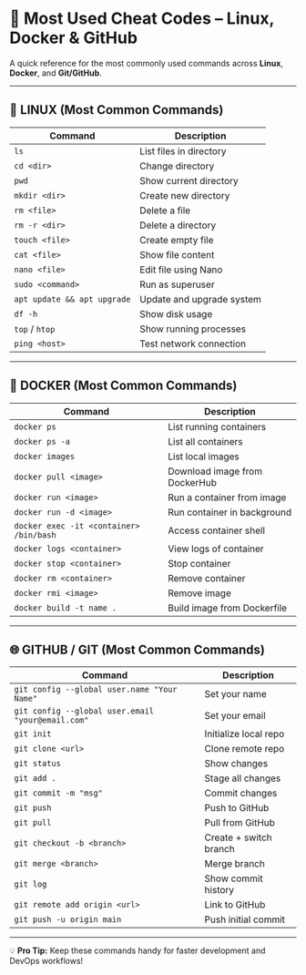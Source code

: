 # 📌 Most Used Cheat Codes – Linux, Docker & GitHub

A quick reference for the most commonly used commands across **Linux**, **Docker**, and **Git/GitHub**.

---

## 🧪 LINUX (Most Common Commands)

| Command | Description |
|---------|-------------|
| `ls` | List files in directory |
| `cd <dir>` | Change directory |
| `pwd` | Show current directory |
| `mkdir <dir>` | Create new directory |
| `rm <file>` | Delete a file |
| `rm -r <dir>` | Delete a directory |
| `touch <file>` | Create empty file |
| `cat <file>` | Show file content |
| `nano <file>` | Edit file using Nano |
| `sudo <command>` | Run as superuser |
| `apt update && apt upgrade` | Update and upgrade system |
| `df -h` | Show disk usage |
| `top` / `htop` | Show running processes |
| `ping <host>` | Test network connection |

---

## 🐳 DOCKER (Most Common Commands)

| Command | Description |
|---------|-------------|
| `docker ps` | List running containers |
| `docker ps -a` | List all containers |
| `docker images` | List local images |
| `docker pull <image>` | Download image from DockerHub |
| `docker run <image>` | Run a container from image |
| `docker run -d <image>` | Run container in background |
| `docker exec -it <container> /bin/bash` | Access container shell |
| `docker logs <container>` | View logs of container |
| `docker stop <container>` | Stop container |
| `docker rm <container>` | Remove container |
| `docker rmi <image>` | Remove image |
| `docker build -t name .` | Build image from Dockerfile |

---

## 🌐 GITHUB / GIT (Most Common Commands)

| Command | Description |
|---------|-------------|
| `git config --global user.name "Your Name"` | Set your name |
| `git config --global user.email "your@email.com"` | Set your email |
| `git init` | Initialize local repo |
| `git clone <url>` | Clone remote repo |
| `git status` | Show changes |
| `git add .` | Stage all changes |
| `git commit -m "msg"` | Commit changes |
| `git push` | Push to GitHub |
| `git pull` | Pull from GitHub |
| `git checkout -b <branch>` | Create + switch branch |
| `git merge <branch>` | Merge branch |
| `git log` | Show commit history |
| `git remote add origin <url>` | Link to GitHub |
| `git push -u origin main` | Push initial commit |

---

💡 **Pro Tip:** Keep these commands handy for faster development and DevOps workflows!
